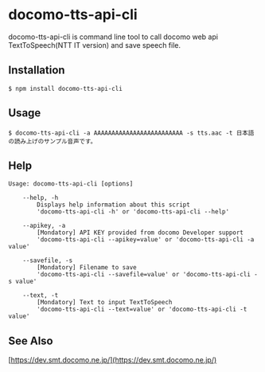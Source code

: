 # docomo-tts-api-cli

docomo-tts-api-cli is command line tool to call docomo web api TextToSpeech(NTT IT version) and save speech file.

## Installation

```
$ npm install docomo-tts-api-cli
```

## Usage

```
$ docomo-tts-api-cli -a AAAAAAAAAAAAAAAAAAAAAAAAA -s tts.aac -t 日本語の読み上げのサンプル音声です。
```

## Help

```
Usage: docomo-tts-api-cli [options]

	--help, -h
		Displays help information about this script
		'docomo-tts-api-cli -h' or 'docomo-tts-api-cli --help'

	--apikey, -a
		[Mondatory] API KEY provided from docomo Developer support
		'docomo-tts-api-cli --apikey=value' or 'docomo-tts-api-cli -a value'

	--savefile, -s
		[Mondatory] Filename to save
		'docomo-tts-api-cli --savefile=value' or 'docomo-tts-api-cli -s value'

	--text, -t
		[Mondatory] Text to input TextToSpeech
		'docomo-tts-api-cli --text=value' or 'docomo-tts-api-cli -t value'
```

## See Also
[https://dev.smt.docomo.ne.jp/](https://dev.smt.docomo.ne.jp/)
